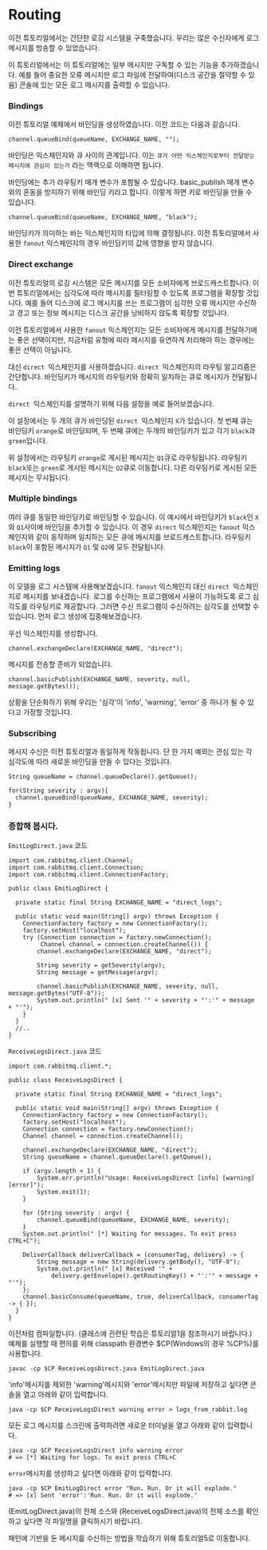 # Routing

이전 튜토리얼에서는 간단한 로깅 시스템을 구축했습니다. 우리는 많은 수신자에게 로그 메시지를 방송할 수 있었습니다.

이 튜토리얼에서는 이 튜토리얼에는 일부 메시지만 구독할 수 있는 기능을 추가하겠습니다. 예를 들어 중요한 오류 메시지만 로그 파일에 전달하여(디스크 공간을 절약할 수 있음) 콘솔에 있는 모든 로그 메시지를 출력할 수 있습니다.

### Bindings

이전 튜토리얼 예제에서 바인딩을 생성하였습니다. 이전 코드는 다음과 같습니다.
```
channel.queueBind(queueName, EXCHANGE_NAME, "");
```

바인딩은 익스체인지와 큐 사이의 관계입니다. 이는 `큐가 어떤 익스체인지로부터 전달받는 메시지에 관심이 있는가` 라는 맥랙으로 이해하면 됩니다.

바인딩에는 추가 라우팅키 매개 변수가 포함될 수 있습니다. basic_publish 매개 변수와의 혼동을 방지하기 위해 바인딩 키라고 합니다. 이렇게 하면 키로 바인딩을 만들 수 있습니다.
```
channel.queueBind(queueName, EXCHANGE_NAME, "black");
```

바인딩키가 의미하는 바는 익스체인지의 타입에 의해 결정됩니다. 이전 튜토리얼에서 사용한 `fanout` 익스체인지의 경우 바인딩키의 값에 영향을 받지 않습니다.

### Direct exchange

이전 튜토리얼의 로깅 시스템은 모든 메시지를 모든 소비자에게 브로드캐스트합니다. 이번 튜토리얼에서는 심각도에 따라 메시지를 필터링할 수 있도록 프로그램을 확장할 것입니다. 예를 들어 디스크에 로그 메시지를 쓰는 프로그램이 심각한 오류 메시지만 수신하고 경고 또는 정보 메시지는 디스크 공간을 낭비하지 않도록 확장할 것입니다.

이전 튜토리얼에서 사용한  `fanout` 익스체인지는 모든 소비자에게 메시지를 전달하기에는 좋은 선택이지만, 지금처럼 유형에 따라 메시지를 유연하게 처리해야 하는 경우에는 좋은 선택이 아닙니다.

대신 `direct `익스체인지를 사용하겠습니다. `direct `익스체인지의 라우팅 알고리즘은 간단합니다. 바인딩키가 메시지의 라우팅키와 정확히 일치하는 큐로 메시지가 전달됩니다.

`direct `익스체인지를 설명하기 위해 다음 설정을 예로 들어보겠습니다.

이 설정에서는 두 개의 큐가 바인딩된 `direct `익스체인지 `X`가 있습니다. 첫 번째 큐는 바인딩키 `orange`로 바인딩되며, 두 번째 큐에는 두개의 바인딩키가 있고 각기 `black`과 `green`입니다.

위 설정에서는 라우팅키 `orange`로 게시된 메시지는 `Q1`큐로 라우팅됩니다. 라우팅키 `black`또는 `green`로 게시된 메시지는 `Q2`큐로 이동합니다. 다른 라우팅키로 게시된 모든 메시지는 무시됩니다.

### Multiple bindings

여러 큐를 동일한 바인딩키로 바인딩할 수 있습니다. 이 예시에서 바인딩키가 `black`인 `X`와 `Q1`사이에 바인딩을 추가할 수 있습니다. 이 경우 `direct` 익스체인지는 `fanout` 익스체인지와 같이 동작하며 일치하는 모든 큐에 메시지를 브로드캐스트합니다. 라우팅키 `black`이 포함된 메시지가 `Q1` 및 `Q2`에 모두 전달됩니다.

### Emitting logs

이 모델을 로그 시스템에 사용해보겠습니다.  `fanout` 익스체인지 대신 `direct `익스체인지로 메시지를 보내겠습니다. 로그를 수신하는 프로그램에서 사용이 가능하도록 로그 심각도를 라우팅키로 제공합니다. 그러면 수신 프로그램이 수신하려는 심각도를 선택할 수 있습니다. 먼저 로그 생성에 집중해보겠습니다.

우선 익스체인지를 생성합니다.
```
channel.exchangeDeclare(EXCHANGE_NAME, "direct");
```

메시지를 전송할 준비가 되었습니다.
```
channel.basicPublish(EXCHANGE_NAME, severity, null, message.getBytes());
```

상황을 단순화하기 위해 우리는 '심각'이 'info', 'warning', 'error' 중 하나가 될 수 있다고 가정할 것입니다.

### Subscribing

메시지 수신은 이전 튜토리얼과 동일하게 작동됩니다. 단 한 가지 예외는 관심 있는 각 심각도에 따라 새로운 바인딩을 만들 수 있다는 것입니다.
```
String queueName = channel.queueDeclare().getQueue();

for(String severity : argv){
  channel.queueBind(queueName, EXCHANGE_NAME, severity);
}
```

### 종합해 봅시다.

`EmitLogDirect.java` 코드
```
import com.rabbitmq.client.Channel;
import com.rabbitmq.client.Connection;
import com.rabbitmq.client.ConnectionFactory;

public class EmitLogDirect {

  private static final String EXCHANGE_NAME = "direct_logs";

  public static void main(String[] argv) throws Exception {
    ConnectionFactory factory = new ConnectionFactory();
    factory.setHost("localhost");
    try (Connection connection = factory.newConnection();
         Channel channel = connection.createChannel()) {
        channel.exchangeDeclare(EXCHANGE_NAME, "direct");

        String severity = getSeverity(argv);
        String message = getMessage(argv);

        channel.basicPublish(EXCHANGE_NAME, severity, null, message.getBytes("UTF-8"));
        System.out.println(" [x] Sent '" + severity + "':'" + message + "'");
    }
  }
  //..
}
```

`ReceiveLogsDirect.java` 코드
```
import com.rabbitmq.client.*;

public class ReceiveLogsDirect {

  private static final String EXCHANGE_NAME = "direct_logs";

  public static void main(String[] argv) throws Exception {
    ConnectionFactory factory = new ConnectionFactory();
    factory.setHost("localhost");
    Connection connection = factory.newConnection();
    Channel channel = connection.createChannel();

    channel.exchangeDeclare(EXCHANGE_NAME, "direct");
    String queueName = channel.queueDeclare().getQueue();

    if (argv.length < 1) {
        System.err.println("Usage: ReceiveLogsDirect [info] [warning] [error]");
        System.exit(1);
    }

    for (String severity : argv) {
        channel.queueBind(queueName, EXCHANGE_NAME, severity);
    }
    System.out.println(" [*] Waiting for messages. To exit press CTRL+C");

    DeliverCallback deliverCallback = (consumerTag, delivery) -> {
        String message = new String(delivery.getBody(), "UTF-8");
        System.out.println(" [x] Received '" +
            delivery.getEnvelope().getRoutingKey() + "':'" + message + "'");
    };
    channel.basicConsume(queueName, true, deliverCallback, consumerTag -> { });
  }
}
```

이전처럼 컴파일합니다. (클래스에 괸련된 학습은 튜토리얼1을 참조하시기 바랍니다.) 예제를 실행할 때 편의를 위해 classpath 환경변수 $CP(Windows의 경우 %CP%)를 사용합니다.
```
javac -cp $CP ReceiveLogsDirect.java EmitLogDirect.java
```

'info'메시지를 제외한 'warning'메시지와 'error'메시지만 파일에 저장하고 싶다면 콘솔을 열고 아래와 같이 입력합니다.
```
java -cp $CP ReceiveLogsDirect warning error > logs_from_rabbit.log
```
모든 로그 메시지를 스크린에 출력하려면 새로운 터미널을 열고 아래와 같이 입력합니다.
```
java -cp $CP ReceiveLogsDirect info warning error
# => [*] Waiting for logs. To exit press CTRL+C
```

`error`메시지를 생성하고 싶다면 아래와 같이 입력합니다. 
```
java -cp $CP EmitLogDirect error "Run. Run. Or it will explode."
# => [x] Sent 'error':'Run. Run. Or it will explode.'
```

(EmitLogDirect.java)의 전체 소스와 (ReceiveLogsDirect.java)의 전체 소스를 확인하고 싶다면 각 파일명을 클릭하시기 바랍니다.


패턴에 기반을 둔 메시지를 수신하는 방법을 학습하기 위해 튜토리얼5로 이동합니다. 